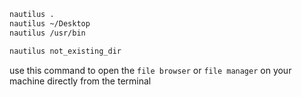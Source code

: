 ```bash
nautilus .
nautilus ~/Desktop
nautilus /usr/bin
```

```bash
nautilus not_existing_dir
```

use this command to open the `file browser` or `file manager` on your machine directly from the terminal